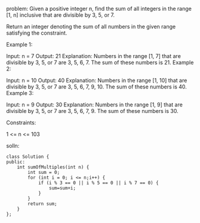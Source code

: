 problem:
Given a positive integer n, find the sum of all integers in the range [1, n] inclusive that are divisible by 3, 5, or 7.

Return an integer denoting the sum of all numbers in the given range satisfying the constraint.

 

Example 1:

Input: n = 7
Output: 21
Explanation: Numbers in the range [1, 7] that are divisible by 3, 5, or 7 are 3, 5, 6, 7. The sum of these numbers is 21.
Example 2:

Input: n = 10
Output: 40
Explanation: Numbers in the range [1, 10] that are divisible by 3, 5, or 7 are 3, 5, 6, 7, 9, 10. The sum of these numbers is 40.
Example 3:

Input: n = 9
Output: 30
Explanation: Numbers in the range [1, 9] that are divisible by 3, 5, or 7 are 3, 5, 6, 7, 9. The sum of these numbers is 30.
 

Constraints:

1 <= n <= 103



solln:
```
class Solution {
public:
    int sumOfMultiples(int n) {
        int sum = 0;
        for (int i = 0; i <= n;i++) {
            if (i % 3 == 0 || i % 5 == 0 || i % 7 == 0) {
                sum=sum+i;
            }
        }
        return sum;
    }
};
```